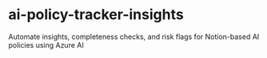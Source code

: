 # ai-policy-tracker-insights
Automate insights, completeness checks, and risk flags for Notion-based AI policies using Azure AI
